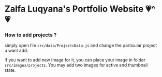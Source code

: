 # Zalfa Luqyana's Portfolio Website 💗^💗

### How to add projects ?

simply open file `src/data/ProjectsData.js` and change the particular project u want add. 

If you want to add new image for it, you can place your image in folder `src/images/projects`. You may add two images for active and thumbnail state.


